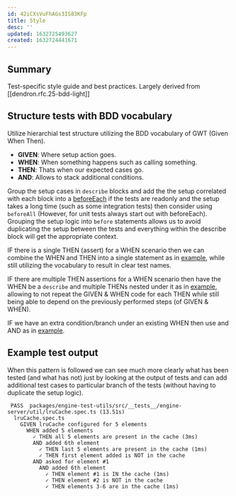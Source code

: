 ```yaml
---
id: 42iCXsVuFhAGs3IS83KFp
title: Style
desc: ''
updated: 1632725493627
created: 1632724441671
---
```


## Summary

Test-specific style guide and best practices. Largely derived from [[dendron.rfc.25-bdd-light]]

## Structure tests with BDD vocabulary
Utilize hierarchial test structure utilizing the BDD vocabulary of GWT (Given When Then).

* **GIVEN**: Where setup action goes.
* **WHEN**: When something happens such as calling something.
* **THEN**: Thats when our expected cases go.
* **AND**: Allows to stack additional conditions. 

Group the setup cases in `describe` blocks and add the the setup correlated with each block into a [beforeEach](https://github.com/dendronhq/dendron/blob/master/packages/engine-test-utils/src/__tests__/engine-server/util/lruCache.spec.ts#L4-L9) if the tests are readonly and the setup takes a long time (such as some integration tests) then consider using `beforeAll` (However, for unit tests always start out with beforeEach). Grouping the setup logic into `before` statements allows us to avoid duplicating the setup between the tests and everything within the describe block will get the appropriate context.


IF there is a single THEN (assert) for a WHEN scenario then we can combine the WHEN and THEN into a single statement as in [example](https://github.com/dendronhq/dendron/blob/master/packages/engine-test-utils/src/__tests__/engine-server/util/lruCache.spec.ts#L68-L70), while still utilizing the vocabulary to result in clear test names. 

IF there are multiple THEN assertions for a WHEN scenario then have the WHEN be a `describe` and multiple THENs nested under it as in [example](https://github.com/dendronhq/dendron/blob/master/packages/engine-test-utils/src/__tests__/engine-server/util/lruCache.spec.ts#L11-L16), allowing to not repeat the GIVEN & WHEN code for each THEN while still being able to depend on the previously performed steps (of GIVEN & WHEN).

IF we have an extra condition/branch under an existing WHEN then use and AND as in [example](https://github.com/dendronhq/dendron/blob/master/packages/engine-test-utils/src/__tests__/engine-server/util/lruCache.spec.ts#L24-L27). 

## Example test output
When this pattern is followed we can see much more clearly what has been tested (and what has not) just by looking at the output of tests and can add additional test cases to particular branch of the tests (without having to duplicate the setup logic).

```
 PASS  packages/engine-test-utils/src/__tests__/engine-server/util/lruCache.spec.ts (13.51s)
  lruCache.spec.ts
    GIVEN lruCache configured for 5 elements
      WHEN added 5 elements
        ✓ THEN all 5 elements are present in the cache (3ms)
        AND added 6th element
          ✓ THEN last 5 elements are present in the cache (1ms)
          ✓ THEN first element added is NOT in the cache
        AND asked for element #1
          AND added 6th element
            ✓ THEN element #1 is IN the cache (1ms)
            ✓ THEN element #2 is NOT in the cache
            ✓ THEN elements 3-6 are in the cache (1ms)
```


